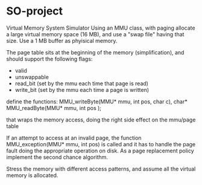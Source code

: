 # SO-project
Virtual Memory System Simulator
   Using an MMU class, with paging allocate a large virtual memory space (16 MB), and use
   a "swap file" having that size.
   Use a 1 MB buffer as phyisical memory.
   
   The page table sits at the beginning of the memory (simplification), and
   should support the following flags:
   - valid
   - unswappable
   - read_bit (set by the mmu each time that page is read)
   - write_bit (set by the mmu each time a page is written)

   define the functions:
   MMU_writeByte(MMU* mmu, int pos, char c), 
   char* MMU_readByte(MMU* mmu, int pos );

   that wraps the memory access, doing the right side effect on the mmu/page table

   If an attempt to access at an invalid page, the function  MMU_exception(MMU* mmu, int pos)
   is called and it has to handle the page fault doing the appropriate operation on disk.
   As a page replacement policy implement the second chance algorithm.

   Stress the memory with different access patterns, and assume all the virtual memory is allocated.
